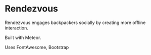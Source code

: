 # Rendezvous
Rendezvous engages backpackers socially by creating more offline interaction.

Built with Meteor.

Uses FontAwesome, Bootstrap
